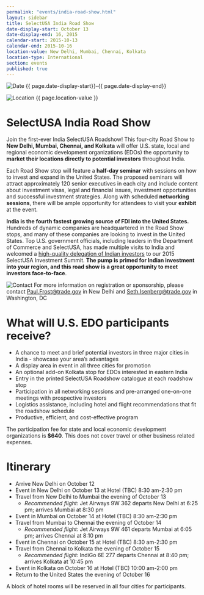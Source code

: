 ```yaml
---
permalink: "events/india-road-show.html"
layout: sidebar
title: SelectUSA India Road Show
date-display-start: October 13
date-display-end: 16, 2015
calendar-start: 2015-10-13
calendar-end: 2015-10-16
location-value: New Delhi, Mumbai, Chennai, Kolkata
location-type: International
section: events
published: true
---
```

![Date](https://google.github.io/material-design-icons/action/svg/design/ic_event_24px.svg "Date") {{ page.date-display-start}}-{{ page.date-display-end}}

![Location](http://google.github.io/material-design-icons/social/svg/design/ic_location_city_24px.svg "Location") {{ page.location-value }}

# SelectUSA India Road Show

Join the first-ever India SelectUSA Roadshow! This four-city Road Show to **New Delhi, Mumbai, Chennai, and Kolkata** will offer U.S. state, local and regional economic development organizations (EDOs) the opportunity to **market their locations directly to potential investors** throughout India.

Each Road Show stop will feature a **half-day seminar** with sessions on how to invest and expand in the United States. The proposed seminars will attract approximately 120 senior executives in each city and include content about investment visas, legal and financial issues, investment opportunities and successful investment strategies. Along with scheduled **networking sessions**, there will be ample opportunity for attendees to visit your **exhibit** at the event.

**India is the fourth fastest growing source of FDI into the United States.** Hundreds of dynamic companies are headquartered in the Road Show stops, and many of these companies are looking to invest in the United States. Top U.S. government officials, including leaders in the Department of Commerce and SelectUSA, has made multiple visits to India and welcomed a [high-quality delegation of Indian investors](https://www.flickr.com/photos/selectusa/17608354832/in/photolist-aF4ige-aF4igK-aF4igt-aF4igp-aF4igz-sPZqqG-a3cFbC) to our 2015 SelectUSA Investment Summit. **The pump is primed for Indian investment into your region, and this road show is a great opportunity to meet investors face-to-face**.

![Contact](https://google.github.io/material-design-icons/action/svg/design/ic_question_answer_24px.svg "Contact") For more information on registration or sponsorship, please contact [Paul.Frost@trade.gov](mailto:Paul.Frost@trade.gov) in New Delhi and [Seth.Isenberg@trade.gov](mailto:Seth.Isenberg@trade.gov) in Washington, DC

<!--# Get the Details: Webinar on June 30th

Join us on **June 30, 2015 at 12:30 pm EST** for a webinar on the SelectUSA India Road Show, hosted by the U.S. Commercial Service in India and SelectUSA.

![RSVP](https://google.github.io/material-design-icons/content/svg/design/ic_send_24px.svg "RSVP") To RSVP for the webinar and receive the call-in details, please email  [Seth.Isenberg@trade.gov](mailto:seth.isenberg@trade.gov?subject=RSVP%20for%20SelectUSA%20India%20Road%20Show%20Webinar)
-->

# What will U.S. EDO participants receive?

* A chance to meet and brief potential investors in three major cities in India - showcase your area’s advantages
* A display area in event in all three cities for promotion
* An optional add-on Kolkata stop for EDOs interested in eastern India
* Entry in the printed SelectUSA Roadshow catalogue at each roadshow stop
* Participation in all networking sessions and pre-arranged one-on-one meetings with prospective investors
* Logistics assistance, including hotel and flight recommendations that fit the roadshow schedule
* Productive, efficient, and cost-effective program

The participation fee for state and local economic development organizations is **$640**. This does not cover travel or other business related expenses.

# Itinerary

* Arrive New Delhi on October 12
* Event in New Delhi on October 13 at Hotel (TBC) 8:30 am-2:30 pm
* Travel from New Delhi to Mumbai the evening of October 13
  * *Recommended flight:* Jet Airways 9W 362 departs New Delhi at 6:25 pm; arrives Mumbai at 8:30 pm
* Event in Mumbai on October 14 at Hotel (TBC) 8:30 am-2:30 pm
* Travel from Mumbai to Chennai the evening of October 14
  * *Recommended flight:* Jet Airways 9W 461 departs Mumbai at 6:05 pm; arrives Chennai at 8:10 pm
* Event in Chennai on October 15 at Hotel (TBC) 8:30 am-2:30 pm
* Travel from Chennai to Kolkata the evening of October 15
  * *Recommended flight:* IndiGo 6E 277 departs Chennai at 8:40 pm; arrives Kolkata at 10:45 pm
* Event in Kolkata on October 16 at Hotel (TBC) 10:00 am-2:00 pm
* Return to the United States the evening of October 16

A block of hotel rooms will be reserved in all four cities for participants.

